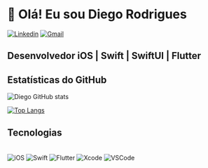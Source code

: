 # 👋 Olá! Eu sou Diego Rodrigues

[![Linkedin](https://img.shields.io/badge/LinkedIn-0077B5?style=for-the-badge&logo=linkedin&logoColor=white)](https://www.linkedin.com/in/diego-rodrigues-a51b34226/)
[![Gmail](https://img.shields.io/badge/Gmail-D14836?style=for-the-badge&logo=gmail&logoColor=white)](mailto:diegorodrigues.fgl@gmail.com)

## Desenvolvedor iOS | Swift | SwiftUI | Flutter

## Estatísticas do GitHub

![Diego GitHub stats](https://github-readme-stats.vercel.app/api?username=diegofgl&show_icons=true&theme=dracula)

[![Top Langs](https://github-readme-stats.vercel.app/api/top-langs/?username=diegofgl)](https://github.com/anuraghazra/github-readme-stats)

## Tecnologias

<div style="display: inline_block"><br/>
  <img align="center" alt="iOS" src="https://img.shields.io/badge/iOS-000000?style=for-the-badge&logo=ios&logoColor=white" />
  <img align="center" alt="Swift" src="https://img.shields.io/badge/Swift-FA7343?style=for-the-badge&logo=swift&logoColor=white" />
  <img align="center" alt="Flutter" src="https://img.shields.io/badge/Flutter-02569B?style=for-the-badge&logo=flutter&logoColor=white" />
  <img align="center" alt="Xcode" src="https://img.shields.io/badge/Xcode-007ACC?style=for-the-badge&logo=Xcode&logoColor=white" />
  <img align="center" alt="VSCode" src="https://img.shields.io/badge/VSCode-007ACC?style=for-the-badge&logo=visual-studio-code&logoColor=white" />
</div>
